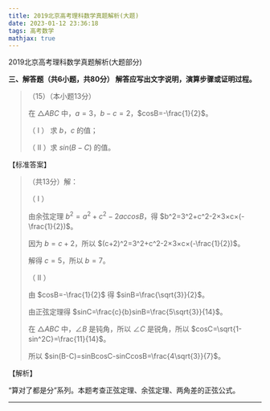 ```yaml
---
title: 2019北京高考理科数学真题解析(大题)
date: 2023-01-12 23:36:18
tags: 高考数学
mathjax: true
---
```


2019北京高考理科数学真题解析(大题部分)

<!-- more -->

**三、解答题（共6小题，共80分）  解答应写出文字说明，演算步骤或证明过程。**

> （15）（本小题13分）
>
> 在 $\triangle{ABC}$ 中，$a=3$，$b-c=2$，$cosB=-\frac{1}{2}$。
>
> （ I ） 求 $b$，$c$ 的值；
>
> （ II ）求 $sin(B-C)$ 的值。

【标准答案】

>（共13分）解：
>
>（ I ） 
>
>由余弦定理 $b^2=a^2+c^2-2accosB$，得 $b^2=3^2+c^2-2×3×c×(-\frac{1}{2})$。
>
>因为 $b=c+2$，所以 $(c+2)^2=3^2+c^2-2×3×c×(-\frac{1}{2})$。
>
>解得 $c=5$，所以 $b=7$。
>
>（ II ）
>
>由 $cosB=-\frac{1}{2}$ 得 $sinB=\frac{\sqrt{3}}{2}$。
>
>由正弦定理得 $sinC=\frac{c}{b}sinB=\frac{5\sqrt{3}}{14}$。
>
>在 $\triangle{ABC}$ 中，$\angle{B}$ 是钝角，所以 $\angle{C}$ 是锐角，所以 $cosC=\sqrt{1-sin^2C}=\frac{11}{14}$。
>
>所以 $sin(B-C)=sinBcosC-sinCcosB=\frac{4\sqrt{3}}{7}$。

【解析】

“算对了都是分”系列。本题考查正弦定理、余弦定理、两角差的正弦公式。

------